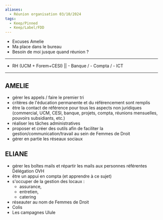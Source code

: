 ```yaml
---
aliases:
  - Réunion organisation 03/10/2024
tags:
  - Keep/Pinned
  - Keep/Label/FDD
---
```


- Excuses Amelie
- Ma place dans le bureau
- Besoin de moi jusque quand réunion ?
------
- RH (UCM + Forem+CESI) || - Banque / - Compta / - ICT
********************************************
AMELIE
-------------
- gérer les appels / faire le premier tri
- critères de l'éducation permanente et du référencement sont remplis
- être la contact de référence pour tous les aspects non juridiques (commercial, UCM, CESI, banque, projets, compta, réunions mensuelles, pouvoirs subsidiants, etc.)
- réaliser les tâches administratives
- proposer et créer des outils afin de faciliter la gestion/communication/travail au sein de Femmes de Droit
- gérer en partie les réseaux sociaux

ELIANE
------------
- gérer les boîtes mails et répartir les mails aux personnes référentes
      Délégation OVH
- être un appui en compta (et apprendre à ce sujet)
- s'occuper de la gestion des locaux :
   - assurance, 
   - entretien, 
   - catering
- réseauter au nom de Femmes de Droit
-  Colis
- Les campagnes Ulule

